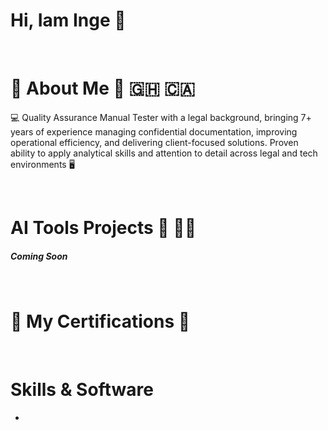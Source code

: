 
<h1> Hi, Iam Inge 💜 </h1>
<border-bottom> </border-bottom>

<br> 

<h1> 👧 About Me 👧 🇬🇭 🇨🇦 </h1>

<p> 💻 Quality Assurance Manual Tester with a legal background, bringing 7+ years of experience managing confidential documentation, improving operational efficiency, and delivering client-focused solutions. Proven ability to apply analytical skills and attention to detail across legal and tech environments 🖥️ </p>


<br> 

<h1> AI Tools Projects 🤖 👩‍💼</h1>
<h5> Coming Soon </h5>

<br> 


<h1> 🏫 My Certifications 📄 </h1>

<br>

<h1> Skills & Software </h1>

<p> <ul> 
<li> </li></ul></p>
